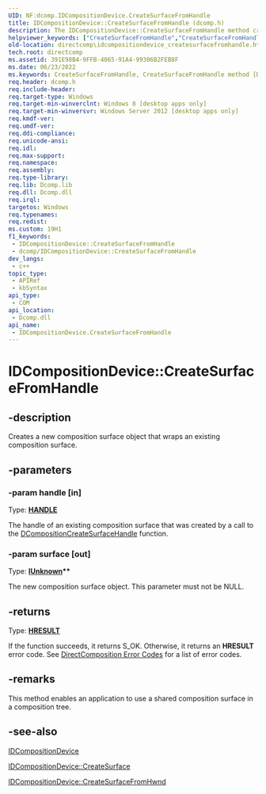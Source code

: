 ```yaml
---
UID: NF:dcomp.IDCompositionDevice.CreateSurfaceFromHandle
title: IDCompositionDevice::CreateSurfaceFromHandle (dcomp.h)
description: The IDCompositionDevice::CreateSurfaceFromHandle method creates a new composition surface object that wraps an existing composition surface.
helpviewer_keywords: ["CreateSurfaceFromHandle","CreateSurfaceFromHandle method [DirectComposition]","CreateSurfaceFromHandle method [DirectComposition]","IDCompositionDevice interface","IDCompositionDevice interface [DirectComposition]","CreateSurfaceFromHandle method","IDCompositionDevice.CreateSurfaceFromHandle","IDCompositionDevice::CreateSurfaceFromHandle","dcomp/IDCompositionDevice::CreateSurfaceFromHandle","directcomp.idcompositiondevice_createsurfacefromhandle"]
old-location: directcomp\idcompositiondevice_createsurfacefromhandle.htm
tech.root: directcomp
ms.assetid: 391E98B4-9FFB-4065-91A4-99306B2FEB8F
ms.date: 06/23/2022
ms.keywords: CreateSurfaceFromHandle, CreateSurfaceFromHandle method [DirectComposition], CreateSurfaceFromHandle method [DirectComposition],IDCompositionDevice interface, IDCompositionDevice interface [DirectComposition],CreateSurfaceFromHandle method, IDCompositionDevice.CreateSurfaceFromHandle, IDCompositionDevice::CreateSurfaceFromHandle, dcomp/IDCompositionDevice::CreateSurfaceFromHandle, directcomp.idcompositiondevice_createsurfacefromhandle
req.header: dcomp.h
req.include-header: 
req.target-type: Windows
req.target-min-winverclnt: Windows 8 [desktop apps only]
req.target-min-winversvr: Windows Server 2012 [desktop apps only]
req.kmdf-ver: 
req.umdf-ver: 
req.ddi-compliance: 
req.unicode-ansi: 
req.idl: 
req.max-support: 
req.namespace: 
req.assembly: 
req.type-library: 
req.lib: Dcomp.lib
req.dll: Dcomp.dll
req.irql: 
targetos: Windows
req.typenames: 
req.redist: 
ms.custom: 19H1
f1_keywords:
 - IDCompositionDevice::CreateSurfaceFromHandle
 - dcomp/IDCompositionDevice::CreateSurfaceFromHandle
dev_langs:
 - c++
topic_type:
 - APIRef
 - kbSyntax
api_type:
 - COM
api_location:
 - Dcomp.dll
api_name:
 - IDCompositionDevice.CreateSurfaceFromHandle
---
```


# IDCompositionDevice::CreateSurfaceFromHandle


## -description

Creates a new composition surface object that wraps an existing composition surface.

## -parameters

### -param handle [in]

Type: <b><a href="/windows/desktop/WinProg/windows-data-types">HANDLE</a></b>

The handle of an existing composition surface that was created by a call to the <a href="/windows/desktop/api/dcomp/nf-dcomp-dcompositioncreatesurfacehandle">DCompositionCreateSurfaceHandle</a> function.

### -param surface [out]

Type: <b><a href="/windows/desktop/api/dcomp/nn-dcomp-idcompositionsurface">IUnknown</a>**</b>

The new composition surface object. This parameter must not be NULL.

## -returns

Type: <b><a href="/windows/desktop/WinProg/windows-data-types">HRESULT</a></b>

If the function succeeds, it returns S_OK. Otherwise, it returns an <b>HRESULT</b> error code. See <a href="/windows/desktop/directcomp/directcomposition-error-codes">DirectComposition Error Codes</a>  for a list of error codes.

## -remarks

This method enables an application to use a shared composition surface in a composition tree.

## -see-also

<a href="/windows/desktop/api/dcomp/nn-dcomp-idcompositiondevice">IDCompositionDevice</a>



<a href="/windows/desktop/api/dcomp/nf-dcomp-idcompositiondevice-createsurface">IDCompositionDevice::CreateSurface</a>



<a href="/windows/desktop/api/dcomp/nf-dcomp-idcompositiondevice-createsurfacefromhwnd">IDCompositionDevice::CreateSurfaceFromHwnd</a>